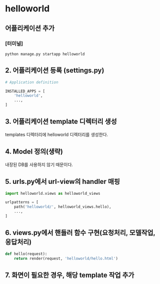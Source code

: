 # helloworld
## 어플리케이션 추가
### [터미널]
`python manage.py startapp helloworld`

## 2. 어플리케이션 등록 (settings.py)
```python
# Application definition

INSTALLED_APPS = [
    'helloworld',
    ...,
]
```
## 3. 어플리케이션 template 디렉터리 생성
templates 디렉터리에 helloworld 디렉터리를 생성한다.

## 4. Model 정의(생략)
내장된 DB를 사용하지 않기 때문이다.

## 5. urls.py에서 url-view의 handler 매핑
```python
import helloworld.views as helloworld_views

urlpatterns = [
    path('helloworld/', helloworld_views.hello),
    ...,
]
```

## 6. views.py에서 핸들러 함수 구현(요청처리, 모델작업, 응답처리)
```python
def hello(request):
    return render(request, 'helloworld/hello.html')

```

## 7. 화면이 필요한 경우, 해당 template 작업 추가
